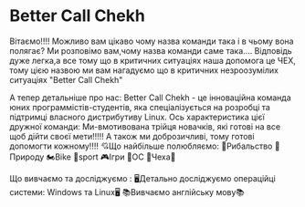 # Better Call Chekh
Вітаємо!!!!
Можливо вам цікаво чому назва команди така і в чьому вона полягає?
Ми розповімо вам,чому назва команди саме така....
Відповідь дуже легка,а все тому що в критичних ситуаціях наша допомога це ЧЕХ, тому цією назвою ми вам нагадуємо що в критичних незроозумілих ситуаціях "Better Call Chekh"

А тепер детальніше про нас:
Better Call Chekh - це інноваційна команда юних программістів-студентів, яка спеціалізується на розробці та підтримці власного дистрибутиву Linux. Ось характеристика цієї дружної команди:
Ми-вмотивована трійця новачків, які готові на все щоб дійти своєї мети!!!!!
А також ми доброзичливі, тому готові допомогти кожному!!!!
💘Що найбільше полюбляємо:
🎣Рибальство
🌲Природу
🏍️Bike
🥊sport
🎮Ігри
💾ОС
💯Чеха💯

Що вивчаємо та досліджуємо :
🖥️Детально досліджуємо операційці системи: Windows та Linux🖥️
📚Вивчаємо англійську мову📚 






